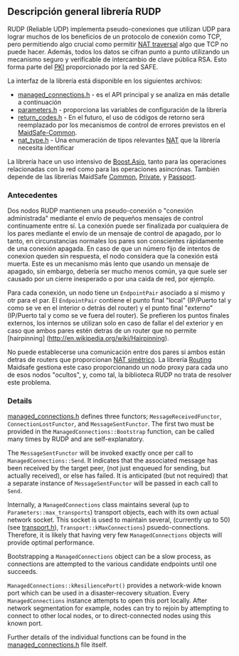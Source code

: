 ## Descripción general librería RUDP

RUDP (Reliable UDP) implementa pseudo-conexiones que utilizan UDP para lograr muchos de los beneficios de un protocolo de conexión como TCP, pero permitiendo algo crucial como permitir [NAT traversal](https://en.wikipedia.org/wiki/Network_address_translation#Type_of_NAT_and_NAT_traversal.2C_role_of_port_preservation_for_TCP) algo que TCP no puede hacer. Además, todos los datos se cifran punto a punto utilizando un mecanismo seguro y verificable de intercambio de clave pública RSA. Esto forma parte del [PKI](http://en.wikipedia.org/wiki/Public-key_infrastructure) proporcionado por la red SAFE.

La interfaz de la librería está disponible en los siguientes archivos:

* [managed_connections.h](https://github.com/maidsafe/MaidSafe-RUDP/blob/master/include/maidsafe/rudp/managed_connections.h) - es el API principal y se analiza en más detalle a continuación
* [parameters.h](https://github.com/maidsafe/MaidSafe-RUDP/blob/master/include/maidsafe/rudp/parameters.h) - proporciona las variables de configuración de la librería
* [return_codes.h](https://github.com/maidsafe/MaidSafe-RUDP/blob/master/include/maidsafe/rudp/return_codes.h) - En el futuro, el uso de códigos de retorno será reemplazado por los mecanismos de control de errores previstos en el [MaidSafe-Common](https://github.com/maidsafe/MaidSafe-Common/wiki).
* [nat_type.h](https://github.com/maidsafe/MaidSafe-RUDP/blob/master/include/maidsafe/rudp/nat_type.h) - Una enumeración de tipos relevantes [NAT](https://en.wikipedia.org/wiki/Network_address_translation) que la librería necesita identificar

La librería hace un uso intensivo de [Boost.Asio](http://www.boost.org/doc/libs/1_55_0/doc/html/boost_asio.html), tanto para las operaciones relacionadas con la red como para las operaciones asincrónas. También depende de las librerías MaidSafe [Common](https://github.com/maidsafe/MaidSafe-Common/wiki), [Private](https://github.com/maidsafe/MaidSafe-Vault-Manager/wiki), y [Passport](https://github.com/maidsafe/MaidSafe-Passport/wiki).


### Antecedentes

Dos nodos RUDP mantienen una pseudo-conexión o "conexión administrada" mediante el envío de pequeños mensajes de control continuamente entre sí. La conexión puede ser finalizada por cualquiera de los pares mediante el envío de un mensaje de control de apagado, por lo tanto, en circunstancias normales los pares son conscientes rápidamente de una conexión apagada. En caso de que un número fijo de intentos de conexion queden sin respuesta, el nodo considera que la conexión está muerta. Este es un mecanismo más lento que usando un mensaje de apagado, sin embargo, debería ser mucho menos común, ya que suele ser causado por un cierre inesperado o por una caida de red, por ejemplo.

Para cada conexión, un nodo tiene un `EndpointPair` asociado a sí mismo y otr para el par. El `EndpointPair` contiene el punto final "local" (IP/Puerto tal y como se ve en el interior o detrás del router) y el punto final "externo" (IP/Puerto tal y como se ve fuera del router). Se prefieren los puntos finales externos, los internos se utilizan solo en caso de fallar el del exterior y en caso que ambos pares estén detras de un router que no permite [hairpinning] (http://en.wikipedia.org/wiki/Hairpinning).

No puede establecerse una comunicación entre dos pares si ambos están detras de routers que proporcionan [NAT simétrico](https://en.wikipedia.org/wiki/Network_address_translation#Methods_of_port_translation). La librería [Routing](https://github.com/maidsafe/MaidSafe-Routing/wiki) Maidsafe gestiona este caso proporcionando un nodo proxy para cada uno de esos nodos "ocultos", y, como tal, la biblioteca RUDP no trata de resolver este problema.


### Details

[managed_connections.h](https://github.com/maidsafe/MaidSafe-RUDP/blob/master/include/maidsafe/rudp/managed_connections.h) defines three functors; `MessageReceivedFunctor`, `ConnectionLostFunctor`, and `MessageSentFunctor`.  The first two must be provided in the `ManagedConnections::Bootstrap` function, can be called many times by RUDP and are self-explanatory.

The `MessageSentFunctor` will be invoked exactly once per call to `ManagedConnections::Send`.  It indicates that the associated message has been received by the target peer, (not just enqueued for sending, but actually received), or else has failed.  It is anticipated (but not required) that a separate instance of `MessageSentFunctor` will be passed in each call to `Send`.

Internally, a `ManagedConnections` class maintains several (up to `Parameters::max_transports`) transport objects, each with its own actual network socket.  This socket is used to maintain several, (currently up to 50) (see [transport.h](https://github.com/maidsafe/MaidSafe-RUDP/blob/master/src/maidsafe/rudp/transport.h)), `Transport::kMaxConnections`) psuedo-connections.  Therefore, it is likely that having very few `ManagedConnections` objects will provide optimal performance.

Bootstrapping a `ManagedConnections` object can be a slow process, as connections are attempted to the various candidate endpoints until one succeeds.

`ManagedConnections::kResiliencePort()` provides a network-wide known port which can be used in a disaster-recovery situation.  Every `ManagedConnections` instance attempts to open this port locally.  After network segmentation for example, nodes can try to rejoin by attempting to connect to other local nodes, or to direct-connected nodes using this known port.

Further details of the individual functions can be found in the [managed_connections.h](https://github.com/maidsafe/MaidSafe-RUDP/blob/master/include/maidsafe/rudp/managed_connections.h) file itself.




